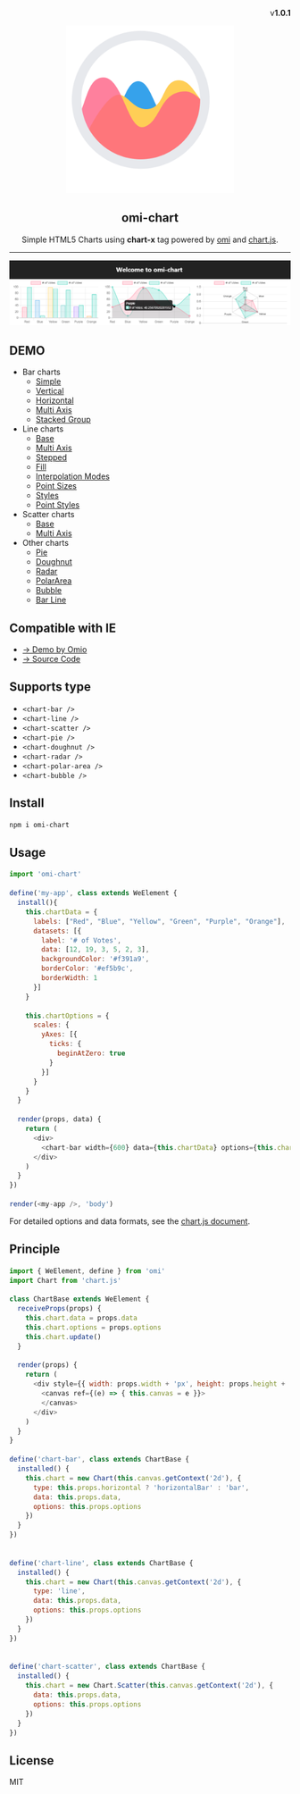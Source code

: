 ﻿<p align="right">v<strong>1.0.1</strong></p>
<p align="center"><img src="./assets/omi-chart.svg" alt="omi-chart" width="300"/></p>
<h2 align="center">omi-chart</h2>
<p  align="center">Simple HTML5 Charts using <strong>chart-x</strong> tag powered by <a href="https://github.com/Tencent/omi">omi</a> and <a href="https://www.chartjs.org/" rel="nofollow">chart.js</a>.</p>

---

[![omi-chart](./assets/omi-chart2.png)](https://tencent.github.io/omi/packages/omi-chart/repl/index.html)

## DEMO

- Bar charts
  - [Simple](https://tencent.github.io/omi/packages/omi-chart/repl/index.html)
  - [Vertical](https://tencent.github.io/omi/packages/omi-chart/repl/bar-vertical.html)
  - [Horizontal](https://tencent.github.io/omi/packages/omi-chart/repl/bar-horizontal.html)
  - [Multi Axis](https://tencent.github.io/omi/packages/omi-chart/repl/bar-multi-axis.html)
  - [Stacked Group](https://tencent.github.io/omi/packages/omi-chart/repl/bar-stacked-group.html)
- Line charts
  - [Base](https://tencent.github.io/omi/packages/omi-chart/repl/line-base.html)
  - [Multi Axis](https://tencent.github.io/omi/packages/omi-chart/repl/line-multi-axis.html)
  - [Stepped](https://tencent.github.io/omi/packages/omi-chart/repl/line-stepped.html)
  - [Fill](https://tencent.github.io/omi/packages/omi-chart/repl/line-fill.html)
  - [Interpolation Modes](https://tencent.github.io/omi/packages/omi-chart/repl/line-interpolation-modes.html)
  - [Point Sizes](https://tencent.github.io/omi/packages/omi-chart/repl/line-point-sizes.html)
  - [Styles](https://tencent.github.io/omi/packages/omi-chart/repl/line-styles.html)    
  - [Point Styles](https://tencent.github.io/omi/packages/omi-chart/repl/line-point-styles.html)    
- Scatter charts
  - [Base](https://tencent.github.io/omi/packages/omi-chart/repl/scatter-base.html)
  - [Multi Axis](https://tencent.github.io/omi/packages/omi-chart/repl/radar-multi-axis.html)
- Other charts
  - [Pie](https://tencent.github.io/omi/packages/omi-chart/repl/pie.html)
  - [Doughnut](https://tencent.github.io/omi/packages/omi-chart/repl/doughnut.html)
  - [Radar](https://tencent.github.io/omi/packages/omi-chart/repl/radar.html)
  - [PolarArea](https://tencent.github.io/omi/packages/omi-chart/repl/polar-area.html)
  - [Bubble](https://tencent.github.io/omi/packages/omi-chart/repl/bubble.html)
  - [Bar Line](https://tencent.github.io/omi/packages/omi-chart/repl/bar-line.html)

## Compatible with IE

- [→ Demo by Omio](https://tencent.github.io/omi/packages/omi-chart/repl/ie-test.html)
- [→ Source Code](https://github.com/Tencent/omi/blob/master/packages/omi-chart/repl/ie-test.html)

## Supports type

* `<chart-bar />`
* `<chart-line />`
* `<chart-scatter />`
* `<chart-pie />`
* `<chart-doughnut />`
* `<chart-radar />`
* `<chart-polar-area />`
* `<chart-bubble />`

## Install

```bash
npm i omi-chart
```

## Usage

```js
import 'omi-chart'

define('my-app', class extends WeElement {
  install(){
    this.chartData = {
      labels: ["Red", "Blue", "Yellow", "Green", "Purple", "Orange"],
      datasets: [{
        label: '# of Votes',
        data: [12, 19, 3, 5, 2, 3],
        backgroundColor: '#f391a9',
        borderColor: '#ef5b9c',
        borderWidth: 1
      }]
    }
    
    this.chartOptions = {
      scales: {
        yAxes: [{
          ticks: {
            beginAtZero: true
          }
        }]
      }
    }
  }

  render(props, data) {
    return (
      <div>
        <chart-bar width={600} data={this.chartData} options={this.chartOptions} />
      </div>
    )
  }
})

render(<my-app />, 'body')
```

For detailed options and data formats, see the [chart.js document](https://www.chartjs.org/docs/latest/).

## Principle

```js
import { WeElement, define } from 'omi'
import Chart from 'chart.js'

class ChartBase extends WeElement {
  receiveProps(props) {
    this.chart.data = props.data
    this.chart.options = props.options
    this.chart.update()
  }

  render(props) {
    return (
      <div style={{ width: props.width + 'px', height: props.height + 'px' }}>
        <canvas ref={(e) => { this.canvas = e }}>
        </canvas>
      </div>
    )
  }
}

define('chart-bar', class extends ChartBase {
  installed() {
    this.chart = new Chart(this.canvas.getContext('2d'), {
      type: this.props.horizontal ? 'horizontalBar' : 'bar',
      data: this.props.data,
      options: this.props.options
    })
  }
})


define('chart-line', class extends ChartBase {
  installed() {
    this.chart = new Chart(this.canvas.getContext('2d'), {
      type: 'line',
      data: this.props.data,
      options: this.props.options
    })
  }
})


define('chart-scatter', class extends ChartBase {
  installed() {
    this.chart = new Chart.Scatter(this.canvas.getContext('2d'), {
      data: this.props.data,
      options: this.props.options
    })
  }
})
```

## License

MIT
